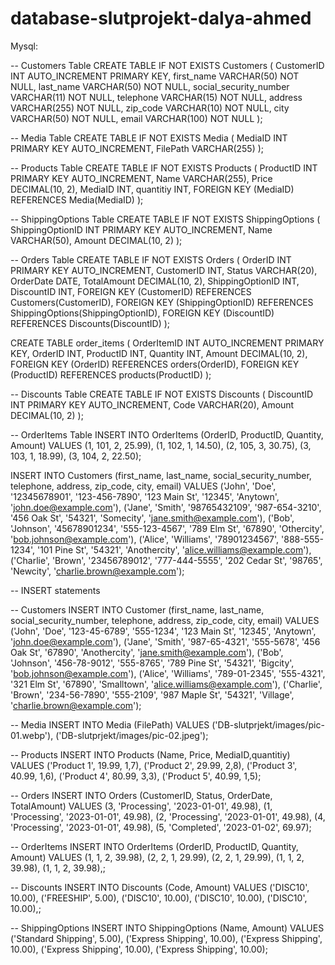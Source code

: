 # database-slutprojekt-dalya-ahmed

Mysql:


-- Customers Table
CREATE TABLE IF NOT EXISTS Customers (
    CustomerID INT AUTO_INCREMENT PRIMARY KEY,
    first_name VARCHAR(50) NOT NULL,
    last_name VARCHAR(50) NOT NULL,
    social_security_number VARCHAR(11) NOT NULL,
    telephone VARCHAR(15) NOT NULL,
    address VARCHAR(255) NOT NULL,
    zip_code VARCHAR(10) NOT NULL,
    city VARCHAR(50) NOT NULL,
    email VARCHAR(100) NOT NULL
);

-- Media Table
CREATE TABLE IF NOT EXISTS Media (
    MediaID INT PRIMARY KEY AUTO_INCREMENT,
    FilePath VARCHAR(255)
);

-- Products Table
CREATE TABLE IF NOT EXISTS Products (
    ProductID INT PRIMARY KEY AUTO_INCREMENT,
    Name VARCHAR(255),
    Price DECIMAL(10, 2),
    MediaID INT,
    quantitiy INT,
    FOREIGN KEY (MediaID) REFERENCES Media(MediaID)
);

-- ShippingOptions Table
CREATE TABLE IF NOT EXISTS ShippingOptions (
    ShippingOptionID INT PRIMARY KEY AUTO_INCREMENT,
    Name VARCHAR(50),
    Amount DECIMAL(10, 2)
);

-- Orders Table
CREATE TABLE IF NOT EXISTS Orders (
    OrderID INT PRIMARY KEY AUTO_INCREMENT,
    CustomerID INT,
    Status VARCHAR(20),
    OrderDate DATE,
    TotalAmount DECIMAL(10, 2),
    ShippingOptionID INT,
    DiscountID INT,
    FOREIGN KEY (CustomerID) REFERENCES Customers(CustomerID),
    FOREIGN KEY (ShippingOptionID) REFERENCES ShippingOptions(ShippingOptionID),
    FOREIGN KEY (DiscountID) REFERENCES Discounts(DiscountID)
);

CREATE TABLE order_items (
    OrderItemID INT AUTO_INCREMENT PRIMARY KEY,
    OrderID INT,
    ProductID INT,
    Quantity INT,
    Amount DECIMAL(10, 2),
    FOREIGN KEY (OrderID) REFERENCES orders(OrderID),
    FOREIGN KEY (ProductID) REFERENCES products(ProductID)
);

-- Discounts Table
CREATE TABLE IF NOT EXISTS Discounts (
    DiscountID INT PRIMARY KEY AUTO_INCREMENT,
    Code VARCHAR(20),
    Amount DECIMAL(10, 2)
);

-- OrderItems Table
INSERT INTO OrderItems (OrderID, ProductID, Quantity, Amount)
VALUES
    (1, 101, 2, 25.99),
    (1, 102, 1, 14.50),
    (2, 105, 3, 30.75),
    (3, 103, 1, 18.99),
    (3, 104, 2, 22.50);



INSERT INTO Customers (first_name, last_name, social_security_number, telephone, address, zip_code, city, email)
VALUES
    ('John', 'Doe', '12345678901', '123-456-7890', '123 Main St', '12345', 'Anytown', 'john.doe@example.com'),
    ('Jane', 'Smith', '98765432109', '987-654-3210', '456 Oak St', '54321', 'Somecity', 'jane.smith@example.com'),
    ('Bob', 'Johnson', '45678901234', '555-123-4567', '789 Elm St', '67890', 'Othercity', 'bob.johnson@example.com'),
    ('Alice', 'Williams', '78901234567', '888-555-1234', '101 Pine St', '54321', 'Anothercity', 'alice.williams@example.com'),
    ('Charlie', 'Brown', '23456789012', '777-444-5555', '202 Cedar St', '98765', 'Newcity', 'charlie.brown@example.com');


-- INSERT statements

-- Customers
INSERT INTO Customer (first_name, last_name, social_security_number, telephone, address, zip_code, city, email)
VALUES
('John', 'Doe', '123-45-6789', '555-1234', '123 Main St', '12345', 'Anytown', 'john.doe@example.com'),
('Jane', 'Smith', '987-65-4321', '555-5678', '456 Oak St', '67890', 'Anothercity', 'jane.smith@example.com'),
('Bob', 'Johnson', '456-78-9012', '555-8765', '789 Pine St', '54321', 'Bigcity', 'bob.johnson@example.com'),
('Alice', 'Williams', '789-01-2345', '555-4321', '321 Elm St', '67890', 'Smalltown', 'alice.williams@example.com'),
('Charlie', 'Brown', '234-56-7890', '555-2109', '987 Maple St', '54321', 'Village', 'charlie.brown@example.com');


-- Media
INSERT INTO Media (FilePath)
VALUES
('DB-slutprjekt/images/pic-01.webp'),
('DB-slutprjekt/images/pic-02.jpeg');

-- Products
INSERT INTO Products (Name, Price, MediaID,quantitiy)
VALUES
('Product 1', 19.99, 1,7),
('Product 2', 29.99, 2,8),
('Product 3', 40.99, 1,6),
('Product 4', 80.99, 3,3),
('Product 5', 40.99, 1,5);

-- Orders
INSERT INTO Orders (CustomerID, Status, OrderDate, TotalAmount)
VALUES
(3, 'Processing', '2023-01-01', 49.98),
(1, 'Processing', '2023-01-01', 49.98),
(2, 'Processing', '2023-01-01', 49.98),
(4, 'Processing', '2023-01-01', 49.98),
(5, 'Completed', '2023-01-02', 69.97);

-- OrderItems
INSERT INTO OrderItems (OrderID, ProductID, Quantity, Amount)
VALUES
(1, 1, 2, 39.98),
(2, 2, 1, 29.99),
(2, 2, 1, 29.99),
(1, 1, 2, 39.98),
(1, 1, 2, 39.98),;

-- Discounts
INSERT INTO Discounts (Code, Amount)
VALUES
('DISC10', 10.00),
('FREESHIP', 5.00),
('DISC10', 10.00),
('DISC10', 10.00),
('DISC10', 10.00),;

-- ShippingOptions
INSERT INTO ShippingOptions (Name, Amount)
VALUES
('Standard Shipping', 5.00),
('Express Shipping', 10.00),
('Express Shipping', 10.00),
('Express Shipping', 10.00),
('Express Shipping', 10.00);

